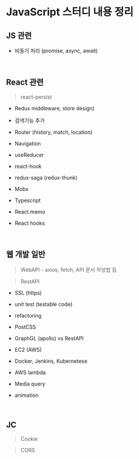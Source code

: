 # JavaScript 스터디 내용 정리

## JS 관련

- 비동기 처리 (promise, async, await)

<br>

## React 관련

> react-persist

- Redux middleware, store design)

- 검색기능 추가

- Router (history, match, location)

- Navigation

- useReducer

- react-hook

- redux-saga (redux-thunk)

- Mobx

- Typescript

- React.memo

- React hooks

<br>

## 웹 개발 일반

> WebAPI - axios, fetch, API 문서 작성법 등

> RestAPI

- SSL (https)

- unit test (testable code)

- refactoring

- PostCSS

- GraphGL (apollo) vs RestAPI

- EC2 (AWS)

- Docker, Jenkins, Kubernetese

- AWS lambda

- Media query

- animation

<br>

## JC

> Cookie

> CORS
